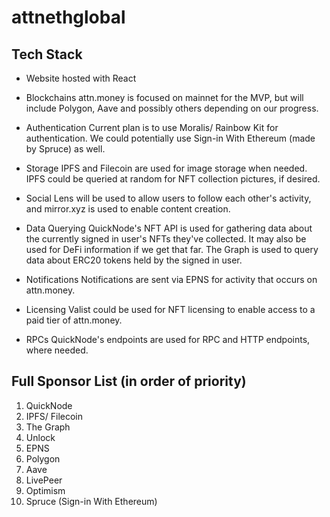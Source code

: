 # attnethglobal


## Tech Stack
- Website hosted with React

- Blockchains
attn.money is focused on mainnet for the MVP, but will include Polygon, Aave and possibly others depending on our progress.

- Authentication
Current plan is to use Moralis/ Rainbow Kit for authentication. We could potentially use Sign-in With Ethereum (made by Spruce) as well. 

- Storage
IPFS and Filecoin are used for image storage when needed. IPFS could be queried at random for NFT collection pictures, if desired.

- Social
Lens will be used to allow users to follow each other's activity, and mirror.xyz is used to enable content creation. 

- Data Querying
QuickNode's NFT API is used for gathering data about the currently signed in user's NFTs they've collected. It may also be used for DeFi information if we get that far.
The Graph is used to query data about ERC20 tokens held by the signed in user. 

- Notifications
Notifications are sent via EPNS for activity that occurs on attn.money. 

- Licensing
Valist could be used for NFT licensing to enable access to a paid tier of attn.money. 

- RPCs
QuickNode's endpoints are used for RPC and HTTP endpoints, where needed.

## Full Sponsor List (in order of priority)
1. QuickNode
2. IPFS/ Filecoin
3. The Graph
4. Unlock
5. EPNS
6. Polygon
7. Aave
8. LivePeer
9. Optimism 
10. Spruce (Sign-in With Ethereum) 
